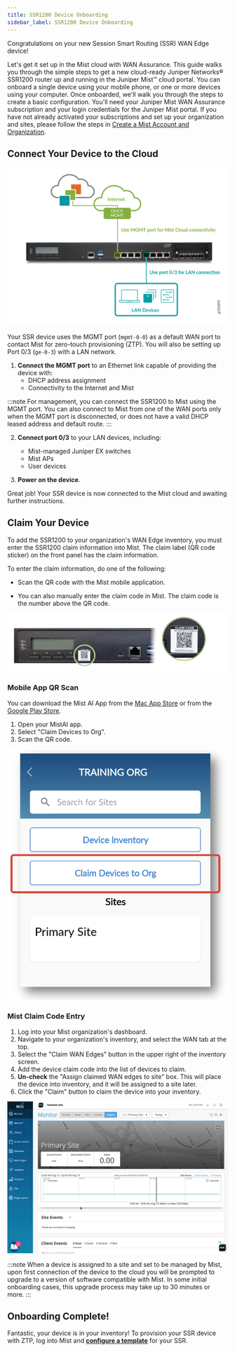 ```yaml
---
title: SSR1200 Device Onboarding
sidebar_label: SSR1200 Device Onboarding
---
```


Congratulations on your new Session Smart Routing (SSR) WAN Edge device!

Let's get it set up in the Mist cloud with WAN Assurance. This guide walks you through the simple steps to get a new cloud-ready Juniper Networks® SSR1200 router up and running in the Juniper Mist™ cloud portal. You can onboard a single device using your mobile phone, or one or more devices using your computer. Once onboarded, we'll walk you through the steps to create a basic configuration.
You'll need your Juniper Mist WAN Assurance subscription and your login credentials for the Juniper Mist portal. If you have not already activated your subscriptions and set up your organization and sites, please follow the steps in [Create a Mist Account and Organization](https://www.juniper.net/documentation/us/en/quick-start/software/mist/quick-start/mist-quick-start/product-quick-start/topics/topic-map/step-1-begin.html). 

## Connect Your Device to the Cloud

![Port Connections](/img/hdwr_ssr1200_qs_ports_g101893.png)

Your SSR device uses the MGMT port (`mgmt-0-0`) as a default WAN port to contact Mist for zero-touch provisioning (ZTP). You will also be setting up Port 0/3 (`ge-0-3`) with a LAN network.

1. **Connect the MGMT port** to an Ethernet link capable of providing the device with:
    * DHCP address assignment
    * Connectivity to the Internet and Mist

:::note
For management, you can connect the SSR1200 to Mist using the MGMT port. You can also connect to Mist from one of the WAN ports only when the MGMT port is disconnected, or does not have a valid DHCP leased address and default route.
:::

2. **Connect port 0/3** to your LAN devices, including:
    * Mist-managed Juniper EX switches
    * Mist APs
    * User devices

3. **Power on the device**.

Great job! Your SSR device is now connected to the Mist cloud and awaiting further instructions.

## Claim Your Device

To add the SSR1200 to your organization's WAN Edge inventory, you must enter the SSR1200 claim information into Mist. The claim label (QR code sticker) on the front panel has the claim information.

To enter the claim information, do one of the following:

- Scan the QR code with the Mist mobile application.

- You can also manually enter the claim code in Mist. The claim code is the number above the QR code. 

![Claim Code](/img/hdwr_ssr1200_qs_claimcode_s053292.png)

### Mobile App QR Scan

You can download the Mist AI App from the [Mac App Store](https://apps.apple.com/us/app/mistai/id1215196902) or from the [Google Play Store](https://play.google.com/store/apps/details?id=com.mist.mistify&hl=en_US&gl=US).

1. Open your MistAI app.
2. Select "Claim Devices to Org".
3. Scan the QR code.

![Mist AI App](/img/intro_wa_quickstart_mobile_app.png)

### Mist Claim Code Entry

1. Log into your Mist organization's dashboard.
2. Navigate to your organization's inventory, and select the WAN tab at the top.
3. Select the "Claim WAN Edges" button in the upper right of the inventory screen.
4. Add the device claim code into the list of devices to claim.
5. **Un-check** the "Assign claimed WAN edges to site" box. This will place the device into inventory, and it will be assigned to a site later.
6. Click the "Claim" button to claim the device into your inventory.

![Claim device](/img/intro_wa_quickstart_claim.gif)

:::note
When a device is assigned to a site and set to be managed by Mist, upon first connection of the device to the cloud you will be prompted to upgrade to a version of software compatible with Mist. In some initial onboarding cases, this upgrade process may take up to 30 minutes or more.
:::

## Onboarding Complete!

Fantastic, your device is in your inventory! To provision your SSR device with ZTP, log into Mist and **[configure a template](intro_wa_quickstart_3_templates.md)** for your SSR.
